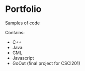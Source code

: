 # Portfolio
Samples of code

Contains: 
 - C++ 
 - Java 
 - GML 
 - Javascript 
 - GoOut (final project for CSCI201)
